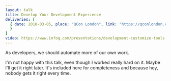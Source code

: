 ```yaml
---
layout: talk
title: Develop Your Development Experience
deliveries: [
  { date: 2018-03-05, place: "QCon London", link: "https://qconlondon.com/london2018/london2018/hosts/jessica-kerr.html"
  }
]
video: https://www.infoq.com/presentations/development-customize-tools
---
```


As developers, we should automate more of our own work.

I'm not happy with this talk, even though I worked really hard on it. Maybe I'll get it right later. It's included here for completeness and because hey, nobody gets it right every time.
